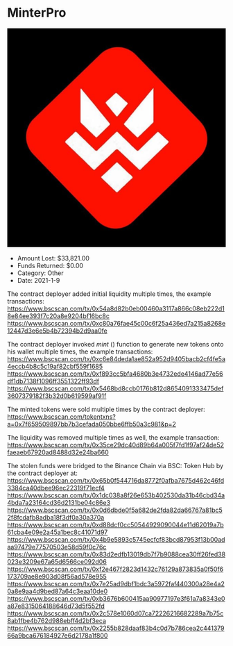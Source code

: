 # MinterPro
![MinterPro](/rektimages/MinterPro.png)
- Amount Lost: $33,821.00
- Funds Returned: $0.00
- Category: Other
- Date: 2021-1-9

The contract deployer added initial liquidity multiple times, the example transactions:  
https://www.bscscan.com/tx/0x54a8d82b0eb00460a3117a866c08eb222d18e84ee393f7c20a8e9204bf16bc8c  
https://www.bscscan.com/tx/0xc80a76fae45c00c6f25a436ed7a215a8268e12447d3e6e5b4b72394b2d9aa0fe  
  
The contract deployer invoked _mint_ () function to generate new tokens onto his wallet multiple times, the example transactions:  
https://www.bscscan.com/tx/0xc6e84deda1ae852a952d9405bacb2cf4fe5a4eccb4b8c5c19af82cbf559f1685  
https://www.bscscan.com/tx/0xf893cc5bfa4680b3e4732ede4146ad77e56df1db7138f1096ff3551322ff93df  
https://www.bscscan.com/tx/0x5468bd8ccb0176b812d8654091333475def3607379182f3b32d0b619599af91f  
  
The minted tokens were sold multiple times by the contract deployer:  
https://www.bscscan.com/tokentxns?a=0x7f659509897bb7b3cefada050bbe6ffb50a3c981&p=2  
  
The liquidity was removed multiple times as well, the example transaction:  
https://www.bscscan.com/tx/0x35ce29dc40d89b64a005f7fd1f97af24de52faeaeb67920ad8488d32e24ba660  
  
The stolen funds were bridged to the Binance Chain via BSC: Token Hub by the contract deployer at:  
https://www.bscscan.com/tx/0x65b0f544716da8772f0afba7675d462c46fd3384ca40dbee96ec22319f71ecf4  
https://www.bscscan.com/tx/0x1dc038a8f26e653b402530da31b46cbd34a4bda7a23164cd36d2131be04c86e3  
https://www.bscscan.com/tx/0x0d6dbde0f5a682de2fda82da66767a81bc52f8fcdafb8adba18f3df0a30a370a  
https://www.bscscan.com/tx/0xd88dcf0cc50544929090044e11d62019a7b61cba4e09e2a45a1bec8c41071d97  
https://www.bscscan.com/tx/0x4b9e5893c5745ecfcf83bcd87953f13b00adaa97479e77570503e58d59f0c76c  
https://www.bscscan.com/tx/0x83d2edfb13019db7f7b9088cea30ff26fed38023e3209e67a65d6566ce092d06  
https://www.bscscan.com/tx/0xf2e467f2823d1432c76129a873835a0f50f6173709ae8e903d08f56ad578e955  
https://www.bscscan.com/tx/0x7e25ad9dbf1bdc3a5972faf440300a28e4a20a8e9aa4d9bed87a64c3eaa10de0  
https://www.bscscan.com/tx/0xb3676b600415aa90977197e3f61a7a8343e0a87e8315064188646d73d5f552fd  
https://www.bscscan.com/tx/0x2c578e1060d07ca72226216682289a7b75c8ab1fbe4b762d988ebff4d2bf3eca  
https://www.bscscan.com/tx/0x2255b828daaf83b4c0d7b786cea2c44137966a9bca676184927e6d2178a1f800



